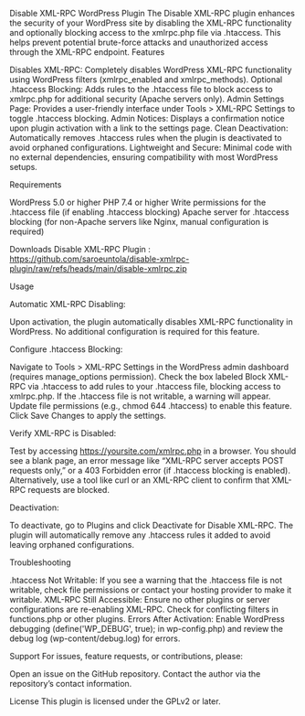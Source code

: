 Disable XML-RPC WordPress Plugin
The Disable XML-RPC plugin enhances the security of your WordPress site by disabling the XML-RPC functionality and optionally blocking access to the xmlrpc.php file via .htaccess. This helps prevent potential brute-force attacks and unauthorized access through the XML-RPC endpoint.
Features

Disables XML-RPC: Completely disables WordPress XML-RPC functionality using WordPress filters (xmlrpc_enabled and xmlrpc_methods).
Optional .htaccess Blocking: Adds rules to the .htaccess file to block access to xmlrpc.php for additional security (Apache servers only).
Admin Settings Page: Provides a user-friendly interface under Tools > XML-RPC Settings to toggle .htaccess blocking.
Admin Notices: Displays a confirmation notice upon plugin activation with a link to the settings page.
Clean Deactivation: Automatically removes .htaccess rules when the plugin is deactivated to avoid orphaned configurations.
Lightweight and Secure: Minimal code with no external dependencies, ensuring compatibility with most WordPress setups.

Requirements

WordPress 5.0 or higher
PHP 7.4 or higher
Write permissions for the .htaccess file (if enabling .htaccess blocking)
Apache server for .htaccess blocking (for non-Apache servers like Nginx, manual configuration is required)

Downloads Disable XML-RPC Plugin : https://github.com/saroeuntola/disable-xmlrpc-plugin/raw/refs/heads/main/disable-xmlrpc.zip



Usage

Automatic XML-RPC Disabling:

Upon activation, the plugin automatically disables XML-RPC functionality in WordPress. No additional configuration is required for this feature.


Configure .htaccess Blocking:

Navigate to Tools > XML-RPC Settings in the WordPress admin dashboard (requires manage_options permission).
Check the box labeled Block XML-RPC via .htaccess to add rules to your .htaccess file, blocking access to xmlrpc.php.
If the .htaccess file is not writable, a warning will appear. Update file permissions (e.g., chmod 644 .htaccess) to enable this feature.
Click Save Changes to apply the settings.


Verify XML-RPC is Disabled:

Test by accessing https://yoursite.com/xmlrpc.php in a browser. You should see a blank page, an error message like “XML-RPC server accepts POST requests only,” or a 403 Forbidden error (if .htaccess blocking is enabled).
Alternatively, use a tool like curl or an XML-RPC client to confirm that XML-RPC requests are blocked.


Deactivation:

To deactivate, go to Plugins and click Deactivate for Disable XML-RPC.
The plugin will automatically remove any .htaccess rules it added to avoid leaving orphaned configurations.


Troubleshooting

.htaccess Not Writable: If you see a warning that the .htaccess file is not writable, check file permissions or contact your hosting provider to make it writable.
XML-RPC Still Accessible: Ensure no other plugins or server configurations are re-enabling XML-RPC. Check for conflicting filters in functions.php or other plugins.
Errors After Activation: Enable WordPress debugging (define('WP_DEBUG', true); in wp-config.php) and review the debug log (wp-content/debug.log) for errors.

Support
For issues, feature requests, or contributions, please:

Open an issue on the GitHub repository.
Contact the author via the repository’s contact information.

License
This plugin is licensed under the GPLv2 or later.
